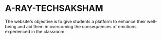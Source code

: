 # A-RAY-TECHSAKSHAM
The website's objective is to give students a platform to enhance their well-being and aid them in overcoming the consequences of emotions experienced in the classroom.
